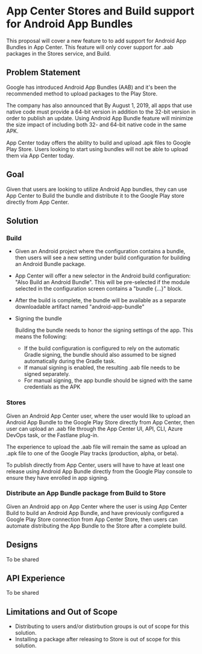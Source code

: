 # App Center Stores and Build support for Android App Bundles
	
This proposal will cover a new feature to to add support for Android App Bundles in App Center.
This feature will only cover support for .aab packages in the Stores service, and Build.
	
## Problem Statement
	
Google has introduced Android App Bundles (AAB) and it's been the recommended method to upload packages to the Play Store.

The company has also announced that By August 1, 2019, all apps that use native code must provide a 64-bit version in addition to the 32-bit version in order to publish an update. 
Using Android App Bundle feature will minimize the size impact of including both 32- and 64-bit native code in the same APK.

App Center today offers the ability to build and upload .apk files to Google Play Store. Users looking to start using bundles will not be able to upload them via App Center today.
   
## Goal
Given that users are looking to utilize Android App bundles, they can use App Center to Build the bundle and distribute it to the Google Play store directly from App Center.
	
## Solution
	
### Build
* Given an Android project where the configuration contains a bundle, then users will see a new setting under build configuration for building an Android Bundle package.

* App Center will offer a new selector in the Android build configuration: "Also Build an Android Bundle".
This will be pre-selected if the module selected in the configuration screen contains a "bundle {...}" block.

* After the build is complete, the bundle will be available as a separate downloadable artifact named "android-app-bundle"

* Signing the bundle

    Building the bundle needs to honor the signing settings of the app. This means the following:
    - If the build configuration is configured to rely on the automatic Gradle signing, the bundle should also assumed to be signed automatically during the Gradle task.
    - If manual signing is enabled, the resulting .aab file needs to be signed separately.
    - For manual signing, the app bundle should be signed with the same credentials as the APK
    
### Stores

Given an Android App Center user, where the user would like to upload an Android App Bundle to the Google Play Store directly from App Center, then user can upload an .aab file through the App Center UI, API, CLI, Azure DevOps task, or the Fastlane plug-in.

The experience to upload the .aab file will remain the same as upload an .apk file to one of the Google Play tracks (production, alpha, or beta).

To publish directly from App Center, users will have to have at least one release using Android App Bundle directly from the Google Play console to ensure they have enrolled in app signing.

### Distribute an App Bundle package from Build to Store

Given an Android app on App Center where the user is using App Center Build to build an Android App Bundle, and have previously configured a Google Play Store connection from App Center Store, then users can automate distributing the App Bundle to the Store after a complete build.

## Designs
	
To be shared
	
## API Experience
	
To be shared
	
## Limitations and Out of Scope
	
* Distributing to users and/or distirbution groups is out of scope for this solution.
* Installing a package after releasing to Store is out of scope for this solution.
